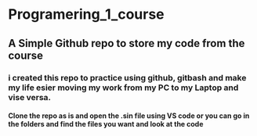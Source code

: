 # Programering_1_course
## A Simple Github repo to store my code from the course
### i created this repo to practice using github, gitbash  and make  my life esier  moving  my work from my PC to my Laptop and vise versa. 
#### Clone the repo as is and open the .sin file using VS code or you can go in the folders and find the files you want and look at the code 
